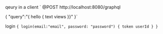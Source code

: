 qeury in a client
`
@POST http://localhost:8080/graphql

{
"query":"{ hello { text views }}"
}`

login
`{
  login(email:"email", password: "password")
  {
    token
    userId
  }
}`
